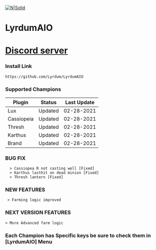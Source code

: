  [![N|Solid](https://ensoulsharp.com/uploads/a7a666e463350db53ec74d083af79da0.png)](https://nodesource.com/products/nsolid) 
# LyrdumAIO 
# [Discord server](https://discord.com/invite/KfQFVhdqtz)

### Install Link

```sh
https://github.com/Lyrdum/LyrdumAIO
```


### Supported Champions
| Plugin | Status | Last Update |
| ------ | ------ | ------ |
| Lux | Updated | 02-28-2021 |
| Cassiopeia | Updated | 02-28-2021 |
| Thresh | Updated | 02-28-2021 |
| Karthus | Updated | 02-28-2021 |
| Brand | Updated | 02-28-2021 |




            

###  BUG FIX         

      > Cassiopea R not casting well [Fixed]
      > Karthus lasthit on dead minion [Fixed]
      > Thresh lantern [Fixed]

### NEW FEATURES
     > Farming logic improved

### NEXT VERSION FEATURES
    > More Advanced farm logic
    
    
### Each Champion has Specific keys be sure to check them in [LyrdumAIO] Menu


[//]: # (These are reference links used in the body of this note and get stripped out when the markdown processor does its job. There is no need to format nicely because it shouldn't be seen. Thanks SO - http://stackoverflow.com/questions/4823468/store-comments-in-markdown-syntax)


   [dill]: <https://github.com/joemccann/dillinger>
   [git-repo-url]: <https://github.com/joemccann/dillinger.git>
   [john gruber]: <http://daringfireball.net>
   [df1]: <http://daringfireball.net/projects/markdown/>
   [markdown-it]: <https://github.com/markdown-it/markdown-it>
   [Ace Editor]: <http://ace.ajax.org>
   [node.js]: <http://nodejs.org>
   [Twitter Bootstrap]: <http://twitter.github.com/bootstrap/>
   [jQuery]: <http://jquery.com>
   [@tjholowaychuk]: <http://twitter.com/tjholowaychuk>
   [express]: <http://expressjs.com>
   [AngularJS]: <http://angularjs.org>
   [Gulp]: <http://gulpjs.com>

   [PlDb]: <https://github.com/joemccann/dillinger/tree/master/plugins/dropbox/README.md>
   [PlGh]: <https://github.com/joemccann/dillinger/tree/master/plugins/github/README.md>
   [PlGd]: <https://github.com/joemccann/dillinger/tree/master/plugins/googledrive/README.md>
   [PlOd]: <https://github.com/joemccann/dillinger/tree/master/plugins/onedrive/README.md>
   [PlMe]: <https://github.com/joemccann/dillinger/tree/master/plugins/medium/README.md>
   [PlGa]: <https://github.com/RahulHP/dillinger/blob/master/plugins/googleanalytics/README.md>
